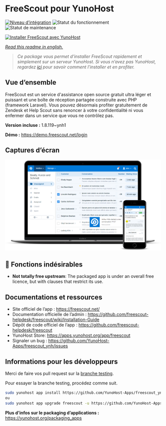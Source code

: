 <!--
N.B.: This README was automatically generated by https://github.com/YunoHost/apps/tree/master/tools/README-generator
It shall NOT be edited by hand.
-->

# FreeScout pour YunoHost

[![Niveau d’intégration](https://dash.yunohost.org/integration/freescout.svg)](https://dash.yunohost.org/appci/app/freescout) ![Statut du fonctionnement](https://ci-apps.yunohost.org/ci/badges/freescout.status.svg) ![Statut de maintenance](https://ci-apps.yunohost.org/ci/badges/freescout.maintain.svg)

[![Installer FreeScout avec YunoHost](https://install-app.yunohost.org/install-with-yunohost.svg)](https://install-app.yunohost.org/?app=freescout)

*[Read this readme in english.](./README.md)*

> *Ce package vous permet d’installer FreeScout rapidement et simplement sur un serveur YunoHost.
Si vous n’avez pas YunoHost, regardez [ici](https://yunohost.org/#/install) pour savoir comment l’installer et en profiter.*

## Vue d’ensemble

FreeScout est un service d'assistance open source gratuit ultra léger et puissant et une boîte de réception partagée construite avec PHP (framework Laravel). Vous pouvez désormais profiter gratuitement de Zendesk et Help Scout sans renoncer à votre confidentialité ni vous enfermer dans un service que vous ne contrôlez pas.

**Version incluse :** 1.8.119~ynh1

**Démo :** https://demo.freescout.net/login

## Captures d’écran

![Capture d’écran de FreeScout](./doc/screenshots/screenshot.png)

## :red_circle: Fonctions indésirables

- **Not totally free upstream**: The packaged app is under an overall free licence, but with clauses that restrict its use.

## Documentations et ressources

* Site officiel de l’app : <https://freescout.net/>
* Documentation officielle de l’admin : <https://github.com/freescout-helpdesk/freescout/wiki/Installation-Guide>
* Dépôt de code officiel de l’app : <https://github.com/freescout-helpdesk/freescout>
* YunoHost Store: <https://apps.yunohost.org/app/freescout>
* Signaler un bug : <https://github.com/YunoHost-Apps/freescout_ynh/issues>

## Informations pour les développeurs

Merci de faire vos pull request sur la [branche testing](https://github.com/YunoHost-Apps/freescout_ynh/tree/testing).

Pour essayer la branche testing, procédez comme suit.

``` bash
sudo yunohost app install https://github.com/YunoHost-Apps/freescout_ynh/tree/testing --debug
ou
sudo yunohost app upgrade freescout -u https://github.com/YunoHost-Apps/freescout_ynh/tree/testing --debug
```

**Plus d’infos sur le packaging d’applications :** <https://yunohost.org/packaging_apps>